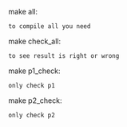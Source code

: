 make all:

	to compile all you need

make check_all:

	to see result is right or wrong

make p1_check:

	only check p1

make p2_check:

	only check p2
